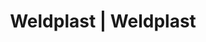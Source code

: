 ---
Link: "file:/Users/vinayakpatel/Downloads/www.weldplast.cz/eshop_products_compare/add/eshop-products-variant182"
product_name: "null"
product_id: "null"
title: "Weldplast | Weldplast"
product_desc: ""
product_specs: ""
product_downloads: ""
href: ""
accessories: ""
similar_products: ""
---